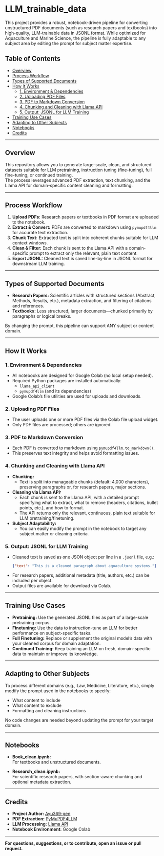 # LLM_trainable_data

This project provides a robust, notebook-driven pipeline for converting unstructured PDF documents (such as research papers and textbooks) into high-quality, LLM-trainable data in JSONL format. While optimized for Aquaculture and Marine Science, the pipeline is fully adaptable to any subject area by editing the prompt for subject matter expertise.

## Table of Contents

- [Overview](#overview)
- [Process Workflow](#process-workflow)
- [Types of Supported Documents](#types-of-supported-documents)
- [How It Works](#how-it-works)
  - [1. Environment & Dependencies](#1-environment--dependencies)
  - [2. Uploading PDF Files](#2-uploading-pdf-files)
  - [3. PDF to Markdown Conversion](#3-pdf-to-markdown-conversion)
  - [4. Chunking and Cleaning with Llama API](#4-chunking-and-cleaning-with-llama-api)
  - [5. Output: JSONL for LLM Training](#5-output-jsonl-for-llm-training)
- [Training Use Cases](#training-use-cases)
- [Adapting to Other Subjects](#adapting-to-other-subjects)
- [Notebooks](#notebooks)
- [Credits](#credits)

---

## Overview

This repository allows you to generate large-scale, clean, and structured datasets suitable for LLM pretraining, instruction tuning (fine-tuning), full fine-tuning, or continued training.  
The process leverages advanced PDF extraction, text chunking, and the Llama API for domain-specific content cleaning and formatting.

---

## Process Workflow

1. **Upload PDFs:** Research papers or textbooks in PDF format are uploaded to the notebook.
2. **Extract & Convert:** PDFs are converted to markdown using `pymupdf4llm` for accurate text extraction.
3. **Chunk Text:** Extracted text is split into coherent chunks suitable for LLM context windows.
4. **Clean & Filter:** Each chunk is sent to the Llama API with a domain-specific prompt to extract only the relevant, plain text content.
5. **Export JSONL:** Cleaned text is saved line-by-line in JSONL format for downstream LLM training.

---

## Types of Supported Documents

- **Research Papers:** Scientific articles with structured sections (Abstract, Methods, Results, etc.), metadata extraction, and filtering of citations and references.
- **Textbooks:** Less structured, larger documents—chunked primarily by paragraphs or logical breaks.

By changing the prompt, this pipeline can support ANY subject or content domain.

---

## How It Works

### 1. Environment & Dependencies

- All notebooks are designed for Google Colab (no local setup needed).
- Required Python packages are installed automatically:
  - `llama_api_client`
  - `pymupdf4llm` (and its dependencies)
- Google Colab’s file utilities are used for uploads and downloads.

### 2. Uploading PDF Files

- The user uploads one or more PDF files via the Colab file upload widget.
- Only PDF files are processed; others are ignored.

### 3. PDF to Markdown Conversion

- Each PDF is converted to markdown using `pymupdf4llm.to_markdown()`.
- This preserves text integrity and helps avoid formatting issues.

### 4. Chunking and Cleaning with Llama API

- **Chunking:**  
  - Text is split into manageable chunks (default: 4,000 characters), preserving paragraphs or, for research papers, major sections.
- **Cleaning via Llama API:**  
  - Each chunk is sent to the Llama API, with a detailed prompt specifying what to extract, what to remove (headers, citations, bullet points, etc.), and how to format.
  - The API returns only the relevant, continuous, plain text suitable for LLM pretraining/finetuning.
- **Subject Adaptability:**  
  - You can easily modify the prompt in the notebook to target any subject matter or cleaning criteria.

### 5. Output: JSONL for LLM Training

- Cleaned text is saved as one JSON object per line in a `.jsonl` file, e.g.:
  ```json
  {"text": "This is a cleaned paragraph about aquaculture systems."}
  ```
- For research papers, additional metadata (title, authors, etc.) can be included per object.
- Output files are available for download via Colab.

---

## Training Use Cases

- **Pretraining:** Use the generated JSONL files as part of a large-scale pretraining corpus.
- **Finetuning:** Use the data to instruction-tune an LLM for better performance on subject-specific tasks.
- **Full Finetuning:** Replace or supplement the original model’s data with your cleaned corpus for domain adaptation.
- **Continued Training:** Keep training an LLM on fresh, domain-specific data to maintain or improve its knowledge.

---

## Adapting to Other Subjects

To process different domains (e.g., Law, Medicine, Literature, etc.), simply modify the prompt used in the notebooks to specify:
- What content to include
- What content to exclude
- Formatting and cleaning instructions

No code changes are needed beyond updating the prompt for your target domain.

---

## Notebooks

- **Book_clean.ipynb:**  
  For textbooks and unstructured documents.

- **Research_clean.ipynb:**  
  For scientific research papers, with section-aware chunking and optional metadata extraction.

---

## Credits

- **Project Author:** [Ayu369-gen](https://github.com/Ayu369-gen)
- **PDF Extraction:** [PyMuPDF4LLM](https://pypi.org/project/pymupdf4llm/)
- **LLM Processing:** [Llama API](https://llama.com/)
- **Notebook Environment:** Google Colab

---

**For questions, suggestions, or to contribute, open an issue or pull request.**

